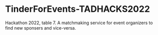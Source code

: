 # TinderForEvents-TADHACKS2022
Hackathon 2022, table 7. A matchmaking service for event organizers to find new sponsers and vice-versa.
